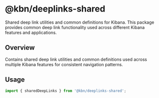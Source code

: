 # @kbn/deeplinks-shared

Shared deep link utilities and common definitions for Kibana. This package provides common deep link functionality used across different Kibana features and applications.

## Overview

Contains shared deep link utilities and common definitions used across multiple Kibana features for consistent navigation patterns.

## Usage

```typescript
import { sharedDeepLinks } from '@kbn/deeplinks-shared';
```
